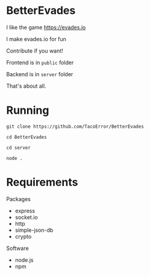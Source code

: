 # BetterEvades

I like the game https://evades.io

I make evades.io for fun

Contribute if you want!

Frontend is in `public` folder

Backend is in `server` folder

That's about all.

# Running

`git clone https://github.com/TacoError/BetterEvades`

`cd BetterEvades`

`cd server`

`node .`

# Requirements

Packages 

 - express
 - socket.io
 - http
 - simple-json-db
 - crypto

Software

 - node.js
 - npm